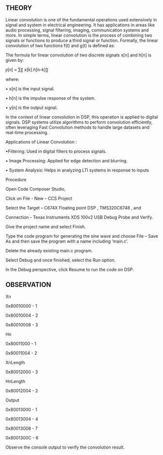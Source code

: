 ## THEORY
Linear convolution is one of the fundamental operations used extensively in signal and system in electrical engineering. It has applications in areas like audio processing, signal filtering, imaging, communication systems and more. 
In simple terms, linear convolution is the process of combining two signals or functions to produce a third signal or function. Formally, the linear convolution of two functions f(t) and g(t) is defined as: 

The formula for linear convolution of two discrete signals x[n] and h[n] is given by:

𝑦[𝑛] = ∑〖 x[k].h[n-k]〗

where:

 • x[n] is the input signal. 
 
• h[n] is the impulse response of the system. 

• y[n] is the output signal. 

In the context of linear convolution in DSP, this operation is applied to digital signals. DSP systems utilize algorithms to perform convolution efficiently, often leveraging Fast Convolution methods to handle large datasets and real-time processing.

 Applications of Linear Convolution : 

•Filtering: Used in digital filters to process signals.

• Image Processing: Applied for edge detection and blurring. 

• System Analysis: Helps in analyzing LTI systems in response to inputs


Procedure 

Open Code Composer Studio,

Click on File - New – CCS Project 

Select the Target – C674X Floating point DSP , TMS320C6748 , and

Connection – Texas Instruments XDS 100v2 USB Debug Probe and Verify. 

Give the project name and select Finish. 

Type the code program for generating the sine wave and choose File – Save As and then save the program with a name including ‘main.c’. 

Delete the already existing main.c program. 

Select Debug and once finished, select the Run option. 

In the Debug perspective, click Resume to run the code on DSP. 

## OBSERVATION

Xn

0x80010000 - 1

0x80010004 - 2

0x80010008 - 3

Hn

0x80011000 - 1

0x80011004 - 2

XnLength

0x80012000 - 3

HnLength

0x80012004 - 2

Output

0x80013000 - 1

0x80013004 - 4

0x80013008 - 7

0x8001300C - 6

Observe the console output to verify the convolution result.

